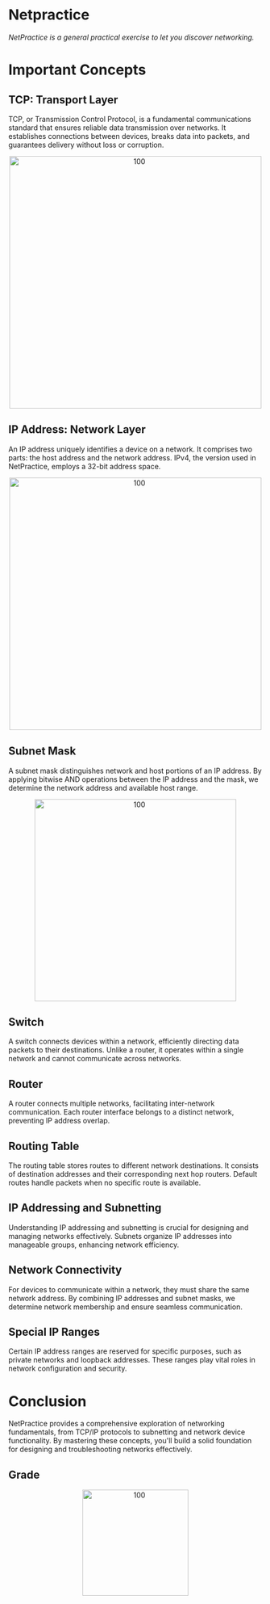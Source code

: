 # Netpractice

*NetPractice is a general practical exercise to let you discover networking.*

# Important Concepts
## TCP: Transport Layer
TCP, or Transmission Control Protocol, is a fundamental communications standard that ensures reliable data transmission over networks. It establishes connections between devices, breaks data into packets, and guarantees delivery without loss or corruption.
<p align="center">
<img width="500" alt="100" src="https://github.com/JZJavier/42-Common_Core/assets/76801285/f8938b4c-8ef9-4791-82a1-baf367bd1023">
</p>

## IP Address: Network Layer
An IP address uniquely identifies a device on a network. It comprises two parts: the host address and the network address. IPv4, the version used in NetPractice, employs a 32-bit address space.
<p align="center">
<img width="500" alt="100" src="https://github.com/JZJavier/42-Common_Core/assets/76801285/e1df51a6-16e0-42bd-8cc4-964e2906ba9d">
</p>

## Subnet Mask
A subnet mask distinguishes network and host portions of an IP address. By applying bitwise AND operations between the IP address and the mask, we determine the network address and available host range.
<p align="center">
<img width="400" alt="100" src="https://github.com/JZJavier/42-Common_Core/assets/76801285/7745c389-0b29-462a-9369-9132727216a6">
</p>

## Switch
A switch connects devices within a network, efficiently directing data packets to their destinations. Unlike a router, it operates within a single network and cannot communicate across networks.

## Router
A router connects multiple networks, facilitating inter-network communication. Each router interface belongs to a distinct network, preventing IP address overlap.

## Routing Table
The routing table stores routes to different network destinations. It consists of destination addresses and their corresponding next hop routers. Default routes handle packets when no specific route is available.

## IP Addressing and Subnetting
Understanding IP addressing and subnetting is crucial for designing and managing networks effectively. Subnets organize IP addresses into manageable groups, enhancing network efficiency.

## Network Connectivity
For devices to communicate within a network, they must share the same network address. By combining IP addresses and subnet masks, we determine network membership and ensure seamless communication.

## Special IP Ranges
Certain IP address ranges are reserved for specific purposes, such as private networks and loopback addresses. These ranges play vital roles in network configuration and security.

# Conclusion
NetPractice provides a comprehensive exploration of networking fundamentals, from TCP/IP protocols to subnetting and network device functionality. By mastering these concepts, you'll build a solid foundation for designing and troubleshooting networks effectively.

## Grade
<p align="center">
<img width="210" alt="100" src="https://github.com/JZJavier/42/assets/76801285/c82ce2c0-7889-440f-9db0-92e7a2cc7c89">
</p>

